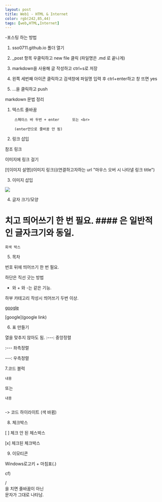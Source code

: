 ```yaml
---
layout: post
title: Web1 - HTML & Internet
color: rgb(242,85,44)
tags: [web,HTML,Internet]
---
```


-포스팅 하는 방법
1. sso0711.github.io 폴더 열기

2. _post 항목 우클릭하고 new file 클릭 (파일명은 .md 로 끝나게)

3. markdown을 사용해 글 작성하고 ctrl+s로 저장

4. 왼쪽 세번째 아이콘 클릭하고 검색창에 파일명 입력 후 ctrl+enter하고 창 뜨면 yes

5. ...을 클릭하고 push

 

 


markdown 문법 정리

1. 텍스트 줄바꿈

        스페이스 바 두번 + enter      또는 <br>

        (enter만으로 줄바꿈 안 됨)

 


 

2. 링크 삽입


참조 링크

[velog]:(https://velog.io/)

 

이미지에 링크 걸기

[![이미지 설명](이미지 링크)](연결하고자하는 url "마우스 오버 시 나타낼 링크 title")

 

 

 

3. 이미지 삽입

![](링크주소)

 

 

 

4.  글자 크기/모양


# 치고 띄어쓰기 한 번 필요.              #### 은 일반적인 글자크기와 동일.

`회색 박스`

 
 

 

5. 목차

 


번호 뒤에 띄어쓰기 한 번 필요.

하단은 직선 긋는 방법
* 와 + 와 -는 같은 기능.

하부 카테고리 작성시 띄어쓰기 두번 이상.

 

[google](www.google.com "구글링크")

 

[google](google link)

 

[google link]: www.google.com

 


 

6. 표 만들기

열을 맞추지 않아도 됨.
:---: 중앙정렬

:--- 좌측정렬

---: 우측정렬

 

 

 

 

 

 

7.코드 블럭

 

```
내용
```
또는

~~~
내용
~~~
 ```javascript

 ```

-> 코드 하이라이트 (색 바뀜)

 

 

 

 

 

8. 체크박스

[ ]  체크 안 된 체스박스

[x]  체크된 체크박스

 

 

 

 

 

9. 이모티콘

Windows로고키 + 마침표(.)

 

 

 

 

 

cf)

/<br> 을 치면 줄바꿈이 아닌 <br>문자가 그대로 나타남.